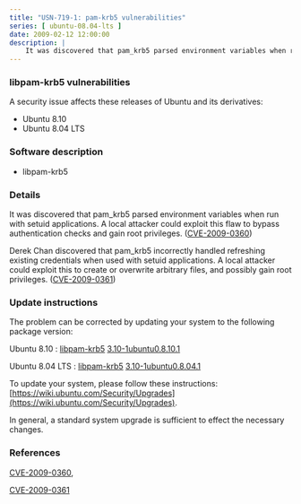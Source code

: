 ```yaml
---
title: "USN-719-1: pam-krb5 vulnerabilities"
series: [ ubuntu-08.04-lts ]
date: 2009-02-12 12:00:00
description: |
    It was discovered that pam_krb5 parsed environment variables when run with setuid applications. A local attacker could exploit this flaw to bypass authentication checks and gain root privileges. ([CVE-2009-0360](http://people.ubuntu.com/~ubuntu-security/cve/CVE-2009-0360))
--- 
```

 
### libpam-krb5 vulnerabilities

A security issue affects these releases of Ubuntu and its derivatives:

* Ubuntu 8.10
* Ubuntu 8.04 LTS

### Software description

* libpam-krb5 

### Details

It was discovered that pam_krb5 parsed environment variables when run with setuid applications. A local attacker could exploit this flaw to bypass authentication checks and gain root privileges. ([CVE-2009-0360](http://people.ubuntu.com/~ubuntu-security/cve/CVE-2009-0360))

Derek Chan discovered that pam_krb5 incorrectly handled refreshing existing credentials when used with setuid applications. A local attacker could exploit this to create or overwrite arbitrary files, and possibly gain root privileges. ([CVE-2009-0361](http://people.ubuntu.com/~ubuntu-security/cve/CVE-2009-0361)) 

### Update instructions

The problem can be corrected by updating your system to the following package version:

Ubuntu 8.10
 : [libpam-krb5](https://launchpad.net/ubuntu/+source/libpam-krb5) <span> [3.10-1ubuntu0.8.10.1](https://launchpad.net/ubuntu/+source/libpam-krb5/3.10-1ubuntu0.8.10.1) </span> 

Ubuntu 8.04 LTS
 : [libpam-krb5](https://launchpad.net/ubuntu/+source/libpam-krb5) <span> [3.10-1ubuntu0.8.04.1](https://launchpad.net/ubuntu/+source/libpam-krb5/3.10-1ubuntu0.8.04.1) </span> 

To update your system, please follow these instructions: [https://wiki.ubuntu.com/Security/Upgrades](https://wiki.ubuntu.com/Security/Upgrades).

In general, a standard system upgrade is sufficient to effect the necessary changes. 

### References

 [CVE-2009-0360](http://people.ubuntu.com/~ubuntu-security/cve/CVE-2009-0360), 

 [CVE-2009-0361](http://people.ubuntu.com/~ubuntu-security/cve/CVE-2009-0361)
 
